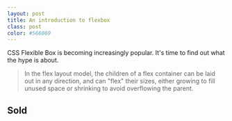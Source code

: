 ```yaml
---
layout: post
title: An introduction to flexbox
class: post
color: #566069
---
```


CSS Flexible Box is becoming increasingly popular. It's time to find out what the hype is about.

>  In the flex layout model, the children of a flex container can be laid out in any direction, and can "flex" their sizes, either growing to fill unused space or shrinking to avoid overflowing the parent.

<h2 class="h3">Sold</h2>

